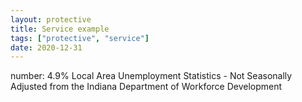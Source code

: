 ```yaml
---
layout: protective
title: Service example
tags: ["protective", "service"]
date: 2020-12-31
---
```

number: 4.9%
Local Area Unemployment Statistics - Not Seasonally Adjusted from the Indiana Department of Workforce Development
